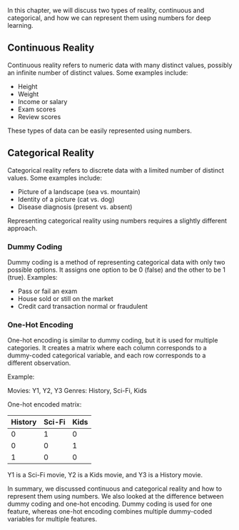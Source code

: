 
In this chapter, we will discuss two types of reality, continuous and categorical, and how we can represent them using numbers for deep learning.

## Continuous Reality

Continuous reality refers to numeric data with many distinct values, possibly an infinite number of distinct values. Some examples include:

-   Height
-   Weight
-   Income or salary
-   Exam scores
-   Review scores

These types of data can be easily represented using numbers.

## Categorical Reality

Categorical reality refers to discrete data with a limited number of distinct values. Some examples include:

-   Picture of a landscape (sea vs. mountain)
-   Identity of a picture (cat vs. dog)
-   Disease diagnosis (present vs. absent)

Representing categorical reality using numbers requires a slightly different approach.

### Dummy Coding

Dummy coding is a method of representing categorical data with only two possible options. It assigns one option to be 0 (false) and the other to be 1 (true). Examples:

-   Pass or fail an exam
-   House sold or still on the market
-   Credit card transaction normal or fraudulent

### One-Hot Encoding

One-hot encoding is similar to dummy coding, but it is used for multiple categories. It creates a matrix where each column corresponds to a dummy-coded categorical variable, and each row corresponds to a different observation.

Example:

Movies: Y1, Y2, Y3 Genres: History, Sci-Fi, Kids

One-hot encoded matrix:

| History | Sci-Fi | Kids |
|---------|--------|------|
| 0       | 1      | 0    |
| 0       | 0      | 1    |
| 1       | 0      | 0    |

Y1 is a Sci-Fi movie, Y2 is a Kids movie, and Y3 is a History movie.

In summary, we discussed continuous and categorical reality and how to represent them using numbers. We also looked at the difference between dummy coding and one-hot encoding. Dummy coding is used for one feature, whereas one-hot encoding combines multiple dummy-coded variables for multiple features.